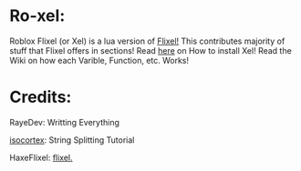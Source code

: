 # Ro-xel:
Roblox Flixel (or Xel) is a lua version of [Flixel!](https://github.com/HaxeFlixel/flixel)
This contributes majority of stuff that Flixel offers in sections!
Read [here](https://github.com/RayeDev/Ro-xel/blob/main/INSTALL.md) on How to install Xel!
Read the Wiki on how each Varible, Function, etc. Works!

# Credits:
RayeDev: Writting Everything

[isocortex](https://devforum.roblox.com/t/splitting-a-string/615260/10): String Splitting Tutorial

HaxeFlixel: [flixel.](https://github.com/HaxeFlixel/flixel)
